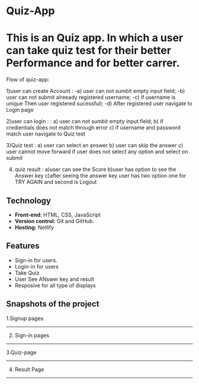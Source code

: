 # Quiz-App
# This is an Quiz app. In which a user can take quiz test for their better Performance and for better carrer. 
 

Flow of quiz-app:

1)user can create Account : 
                       -a) user can not sumbit empty input field;
                       -b) user can not submit alreeady registered username;
                       -c) if username is unique Then user registered sucessfull;
                       -d) After registered user navigate to Login page

2)user can login :
                     :  a) user can not sumbit empty input field;
                        b) if credientials does not match through error
                        c) if username and password match user navigate to Quiz test
                        
                        
3)Quiz test     : 
                       a) user can select an answer 
                       b) user can skip the answer
                       c) user cannot move forward if user does not select any option and select on submit
                       
4) quiz result  :      a)user can see the Score
                       b)user has option to see the Answer key
                       c)after seeing the answer key user has two option one for TRY AGAIN and second is Logout
                       
                       
## Technology
- **Front-end:** HTML, CSS, JavaScript 
- **Version control:** Git and GitHub.
- **Hosting:** Netlify

## Features
- Sign-in for users.
- Login-in for users
- Take Quiz
- User See ANswer key and result
- Resposive for all type of displays

## Snapshots of the project

1.Signup pages

 
*******************************************************************************

2. Sign-in pages
 
*******************************************************************************

3.Quiz-page
*******************************************************************************

4. Result Page
 
*******************************************************************************
 
 
 

<!--  
## Demo
>Link - [Quiz-app](https://iridescent-pasca-024a1b.netlify.app/)
>Project demonstration link- 
 

## Authors
>Github: [Gaurav Kumar](https://github.com/erGaurav13)

